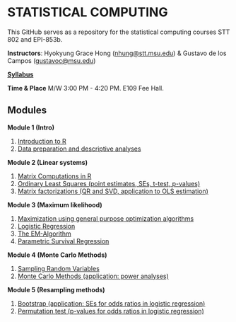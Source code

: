 # STATISTICAL COMPUTING


This GitHub serves as a repository for the statistical computing courses STT 802 and EPI-853b.

**Instructors**: Hyokyung Grace Hong (nhung@stt.msu.edu) & Gustavo de los Campos (gustavoc@msu.edu)

**[Syllabus](https://www.dropbox.com/s/gyv8h4d02x4hb64/EPI_STT_Computing_Syllabus.docx?dl=0)**

**Time & Place** M/W 	3:00 PM - 4:20 PM. E109 Fee Hall.



## Modules


**Module 1 (Intro)**
  1. [Introduction to R](https://github.com/QuantGen/RIntro)
  2. [Data preparation and descriptive analyses](https://github.com/gdlc/STAT_COMP/blob/master/DESCRIPTIVE_STATS.md)   

**Module 2 (Linear systems)**

  1. [Matrix Computations in R](https://github.com/gdlc/STAT_COMP/blob/master/MATRIX.md)
  2. [Ordinary Least Squares (point estimates, SEs, t-test, p-values)](https://github.com/gdlc/STAT_COMP/blob/master/OLS.md)
  3. [Matrix factorizations (QR and SVD, application to OLS estimation)](https://github.com/gdlc/STAT_COMP/blob/master/FACTOR.md)

**Module 3 (Maximum likelihood)**

  1. [Maximization using general purpose optimization algorithms](https://github.com/gdlc/STAT_COMP/blob/master/OPTIM.md)
  2. [Logistic Regression](https://github.com/gdlc/STAT_COMP/blob/master/LOGISTIC_REG.md)
  3. [The EM-Algorithm](https://github.com/gdlc/STAT_COMP/blob/master/EM.md)
  4. [Parametric Survival Regression](https://github.com/gdlc/STAT_COMP/blob/master/SURVREG.md)
  
**Module 4 (Monte Carlo Methods)**

  1. [Sampling Random Variables](https://github.com/gdlc/STAT_COMP/blob/master/SAMPLING.md)
  2. [Monte Carlo Methods (application: power analyses)](https://github.com/gdlc/STAT_COMP/blob/master/MONTE_CARLO.md)

**Module 5 (Resampling methods)**

  1.	[Bootstrap (application: SEs for odds ratios in logistic regression)](https://github.com/gdlc/STAT_COMP/blob/master/BOOTSTRAP.md)
  2.	[Permutation test (p-values for odds ratios in logistic regression)](https://github.com/gdlc/STAT_COMP/blob/master/PERMUTATIONS.md)



